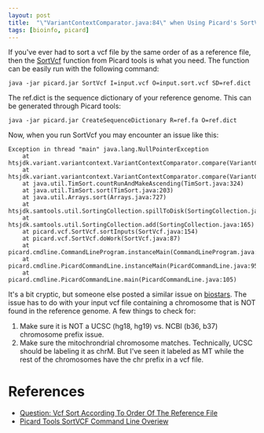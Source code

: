 ```yaml
---
layout: post
title:  "\"VariantContextComparator.java:84\" when Using Picard's SortVcf"
tags: [bioinfo, picard]
---
```


If you've ever had to sort a vcf file by the same order of as a reference file, then the [SortVcf](http://broadinstitute.github.io/picard/command-line-overview.html#SortVcf) function from Picard tools is what you need. The function can be easily run with the following command:

~~~
java -jar picard.jar SortVcf I=input.vcf O=input.sort.vcf SD=ref.dict
~~~

The ref.dict is the sequence dictionary of your reference genome. This can be generated through Picard tools:

~~~
java -jar picard.jar CreateSequenceDictionary R=ref.fa O=ref.dict
~~~

Now, when you run SortVcf you may encounter an issue like this:

~~~
Exception in thread "main" java.lang.NullPointerException
    at htsjdk.variant.variantcontext.VariantContextComparator.compare(VariantContextComparator.java:84)
    at htsjdk.variant.variantcontext.VariantContextComparator.compare(VariantContextComparator.java:21)
    at java.util.TimSort.countRunAndMakeAscending(TimSort.java:324)
    at java.util.TimSort.sort(TimSort.java:203)
    at java.util.Arrays.sort(Arrays.java:727)
    at htsjdk.samtools.util.SortingCollection.spillToDisk(SortingCollection.java:218)
    at htsjdk.samtools.util.SortingCollection.add(SortingCollection.java:165)
    at picard.vcf.SortVcf.sortInputs(SortVcf.java:154)
    at picard.vcf.SortVcf.doWork(SortVcf.java:87)
    at picard.cmdline.CommandLineProgram.instanceMain(CommandLineProgram.java:187)
    at picard.cmdline.PicardCommandLine.instanceMain(PicardCommandLine.java:95)
    at picard.cmdline.PicardCommandLine.main(PicardCommandLine.java:105)
~~~

It's a bit cryptic, but someone else posted a similar issue on [biostars](https://www.biostars.org/p/138561/). The issue has to do with your input vcf file containing a chromosome that is NOT found in the reference genome. A few things to check for:

1. Make sure it is NOT a UCSC (hg18, hg19) vs. NCBI (b36, b37) chromosome prefix issue. 
1. Make sure the mitochrondrial chromosome matches. Technically, UCSC should be labeling it as chrM. But I've seen it labeled as MT while the rest of the chromosomes have the chr prefix in a vcf file. 

# References

* [Question: Vcf Sort According To Order Of The Reference File](https://www.biostars.org/p/84747/)
* [Picard Tools SortVCF Command Line Overiew](http://broadinstitute.github.io/picard/command-line-overview.html#SortVcf)
